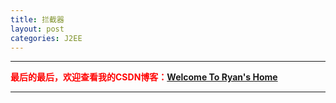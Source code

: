 ```yaml
---
title: 拦截器
layout: post
categories: J2EE
---
```





---
**<font color="red">最后的最后，欢迎查看我的CSDN博客：</font>[Welcome To Ryan's Home](https://blog.csdn.net/qq_41422448/article/details/104891224)**

---